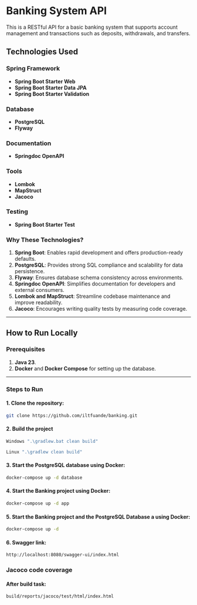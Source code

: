 # Banking System API

This is a RESTful API for a basic banking system that supports account management and transactions such as deposits, withdrawals, and transfers.

## Technologies Used

### Spring Framework
- **Spring Boot Starter Web**
- **Spring Boot Starter Data JPA**
- **Spring Boot Starter Validation**

### Database
- **PostgreSQL**
- **Flyway**

### Documentation
- **Springdoc OpenAPI**

### Tools
- **Lombok**
- **MapStruct**
- **Jacoco**

### Testing
- **Spring Boot Starter Test**

### Why These Technologies?
1. **Spring Boot**: Enables rapid development and offers production-ready defaults.
2. **PostgreSQL**: Provides strong SQL compliance and scalability for data persistence.
3. **Flyway**: Ensures database schema consistency across environments.
4. **Springdoc OpenAPI**: Simplifies documentation for developers and external consumers.
5. **Lombok and MapStruct**: Streamline codebase maintenance and improve readability.
6. **Jacoco**: Encourages writing quality tests by measuring code coverage.

---

## How to Run Locally

### Prerequisites
1. **Java 23**.
2. **Docker** and **Docker Compose** for setting up the database.

---

### Steps to Run

#### 1. Clone the repository:
```bash
git clone https://github.com/iltfuande/banking.git
```

#### 2. Build the project
```bash
Windows ".\gradlew.bat clean build"

Linux ".\gradlew clean build"
```

#### 3. Start the PostgreSQL database using Docker:
```bash
docker-compose up -d database
```

#### 4. Start the Banking project using Docker:
```bash
docker-compose up -d app
```

#### 5. Start the Banking project and the PostgreSQL Database a using Docker:
```bash
docker-compose up -d
```

#### 6. Swagger link:
```bash
http://localhost:8080/swagger-ui/index.html
```

### Jacoco code coverage

#### After build task:
```bash
build/reports/jacoco/test/html/index.html
```